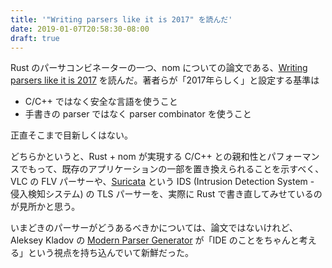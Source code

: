```yaml
---
title: '"Writing parsers like it is 2017" を読んだ'
date: 2019-01-07T20:58:30-08:00
draft: true
---
```


Rust のパーサコンビネーターの一つ、nom についての論文である、[Writing parsers like it is 2017][Pierre_and_Geoffroy_2017] を読んだ。著者らが「2017年らしく」と設定する基準は

* C/C++ ではなく安全な言語を使うこと
* 手書きの parser ではなく parser combinator を使うこと

正直そこまで目新しくはない。

どちらかというと、Rust + nom が実現する C/C++ との親和性とパフォーマンスでもって、既存のアプリケーションの一部を置き換えられることを示すべく、VLC の FLV パーサーや、[Suricata] という IDS (Intrusion Detection System - 侵入検知システム) の TLS パーサーを、実際に Rust で書き直してみせているのが見所かと思う。

いまどきのパーサーがどうあるべきかについては、論文ではないけれど、Aleksey Kladov の [Modern Parser Generator][Matklad] が「IDE のことをちゃんと考える」という視点を持ち込んでいて新鮮だった。

[Pierre_and_Geoffroy_2017]: http://spw17.langsec.org/papers/chifflier-parsing-in-2017.pdf
[Suricata]: https://suricata-ids.org
[Matklad]: https://matklad.github.io/2018/06/06/modern-parser-generator.html
